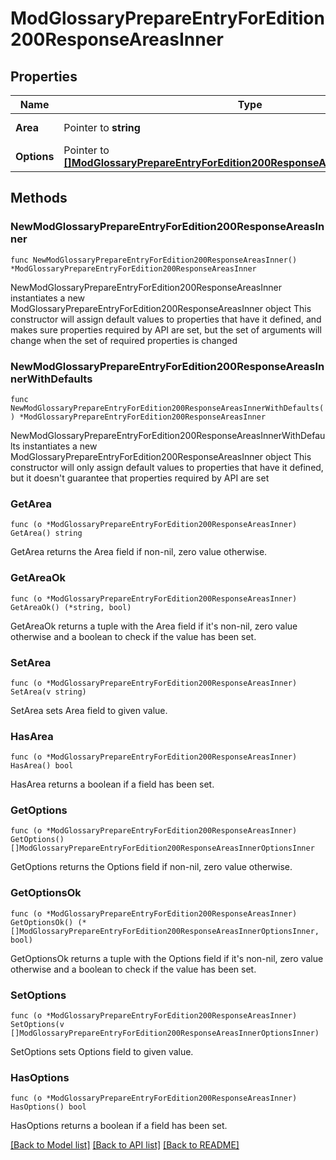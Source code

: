 # ModGlossaryPrepareEntryForEdition200ResponseAreasInner

## Properties

Name | Type | Description | Notes
------------ | ------------- | ------------- | -------------
**Area** | Pointer to **string** | File area name. | [optional] 
**Options** | Pointer to [**[]ModGlossaryPrepareEntryForEdition200ResponseAreasInnerOptionsInner**](ModGlossaryPrepareEntryForEdition200ResponseAreasInnerOptionsInner.md) |  | [optional] 

## Methods

### NewModGlossaryPrepareEntryForEdition200ResponseAreasInner

`func NewModGlossaryPrepareEntryForEdition200ResponseAreasInner() *ModGlossaryPrepareEntryForEdition200ResponseAreasInner`

NewModGlossaryPrepareEntryForEdition200ResponseAreasInner instantiates a new ModGlossaryPrepareEntryForEdition200ResponseAreasInner object
This constructor will assign default values to properties that have it defined,
and makes sure properties required by API are set, but the set of arguments
will change when the set of required properties is changed

### NewModGlossaryPrepareEntryForEdition200ResponseAreasInnerWithDefaults

`func NewModGlossaryPrepareEntryForEdition200ResponseAreasInnerWithDefaults() *ModGlossaryPrepareEntryForEdition200ResponseAreasInner`

NewModGlossaryPrepareEntryForEdition200ResponseAreasInnerWithDefaults instantiates a new ModGlossaryPrepareEntryForEdition200ResponseAreasInner object
This constructor will only assign default values to properties that have it defined,
but it doesn't guarantee that properties required by API are set

### GetArea

`func (o *ModGlossaryPrepareEntryForEdition200ResponseAreasInner) GetArea() string`

GetArea returns the Area field if non-nil, zero value otherwise.

### GetAreaOk

`func (o *ModGlossaryPrepareEntryForEdition200ResponseAreasInner) GetAreaOk() (*string, bool)`

GetAreaOk returns a tuple with the Area field if it's non-nil, zero value otherwise
and a boolean to check if the value has been set.

### SetArea

`func (o *ModGlossaryPrepareEntryForEdition200ResponseAreasInner) SetArea(v string)`

SetArea sets Area field to given value.

### HasArea

`func (o *ModGlossaryPrepareEntryForEdition200ResponseAreasInner) HasArea() bool`

HasArea returns a boolean if a field has been set.

### GetOptions

`func (o *ModGlossaryPrepareEntryForEdition200ResponseAreasInner) GetOptions() []ModGlossaryPrepareEntryForEdition200ResponseAreasInnerOptionsInner`

GetOptions returns the Options field if non-nil, zero value otherwise.

### GetOptionsOk

`func (o *ModGlossaryPrepareEntryForEdition200ResponseAreasInner) GetOptionsOk() (*[]ModGlossaryPrepareEntryForEdition200ResponseAreasInnerOptionsInner, bool)`

GetOptionsOk returns a tuple with the Options field if it's non-nil, zero value otherwise
and a boolean to check if the value has been set.

### SetOptions

`func (o *ModGlossaryPrepareEntryForEdition200ResponseAreasInner) SetOptions(v []ModGlossaryPrepareEntryForEdition200ResponseAreasInnerOptionsInner)`

SetOptions sets Options field to given value.

### HasOptions

`func (o *ModGlossaryPrepareEntryForEdition200ResponseAreasInner) HasOptions() bool`

HasOptions returns a boolean if a field has been set.


[[Back to Model list]](../README.md#documentation-for-models) [[Back to API list]](../README.md#documentation-for-api-endpoints) [[Back to README]](../README.md)


